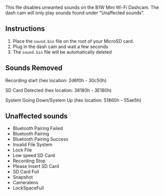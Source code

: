 This file disables unwanted sounds on the B1W Mini Wi-Fi Dashcam. The dash cam will only play sounds found under "Unaffected sounds".

## Instructions

1. Place the `sound.bin` file on the root of your MicroSD card.
2. Plug in the dash cam and wait a few seconds
3. The `sound.bin` file will be automatically deleted

## Sounds Removed

Recording start (hex location: 2d6f0h - 30c50h)

SD Card Detected (hex location: 38180h - 3E180h)

System Going Down/System Up (hex location: 51860h - 55ae5h)

## Unaffected sounds

- Bluetooth Pairing Failed
- Bluetooth Pairing
- Bluetooth Pairing Success
- Invalid File System
- Lock File
- Low speed SD Card
- Recording Stop
- Please Insert SD Card
- SD Card Full
- Snapshot
- Cameralens
- LockSpaceFull
